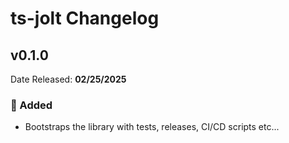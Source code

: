 # ts-jolt Changelog

## v0.1.0

Date Released: **02/25/2025**

### 🐛 Added

- Bootstraps the library with tests, releases, CI/CD scripts etc...
